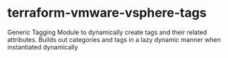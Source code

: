 # terraform-vmware-vsphere-tags
Generic Tagging Module to dynamically create tags and their related attributes. Builds out categories and tags in a lazy dynamic manner when instantiated dynamically
